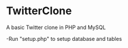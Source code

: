 TwitterClone
============

A basic Twitter clone in PHP and MySQL

-Run "setup.php" to setup database and tables